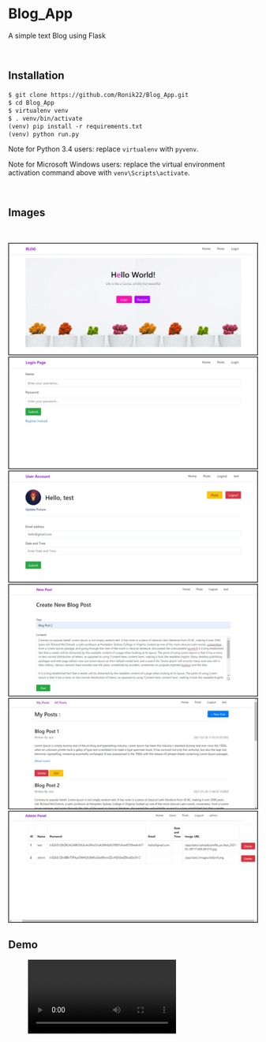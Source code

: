 # Blog_App
A simple text Blog using Flask

<br>

Installation
------------


    $ git clone https://github.com/Ronik22/Blog_App.git
    $ cd Blog_App
    $ virtualenv venv
    $ . venv/bin/activate
    (venv) pip install -r requirements.txt
    (venv) python run.py

Note for Python 3.4 users: replace `virtualenv` with `pyvenv`.

Note for Microsoft Windows users: replace the virtual environment activation command above with `venv\Scripts\activate`.

<br>

## Images
<br>
<p>
    <img style="border:1px solid black;" src="./demo/1.jpg" alt="1">
    <img style="border:1px solid black;" src="./demo/2.jpg" alt="2">
    <img style="border:1px solid black;" src="./demo/3.jpg" alt="3">
    <img style="border:1px solid black;" src="./demo/4.jpg" alt="4">
    <img style="border:1px solid black;" src="./demo/5.jpg" alt="5">
    <img style="border:1px solid black;" src="./demo/6.jpg" alt="6">
</p>

## Demo

<!-- blank line -->
<figure class="video_container">
    <video controls="true" allowfullscreen="true">
        <source src="./demo/demo.mp4" type="video/mp4">
    </video>
</figure>
<!-- blank line -->